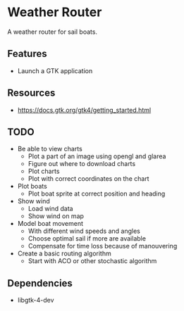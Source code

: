 # Weather Router
A weather router for sail boats.

## Features
- Launch a GTK application

## Resources
- https://docs.gtk.org/gtk4/getting_started.html

## TODO
- Be able to view charts
  - Plot a part of an image using opengl and glarea
  - Figure out where to download charts
  - Plot charts
  - Plot with correct coordinates on the chart
- Plot boats
  - Plot boat sprite at correct position and heading
- Show wind
  - Load wind data
  - Show wind on map
- Model boat movement
  - With different wind speeds and angles
  - Choose optimal sail if more are available
  - Compensate for time loss because of manouvering
- Create a basic routing algorithm
  - Start with ACO or other stochastic algorithm


## Dependencies
- libgtk-4-dev